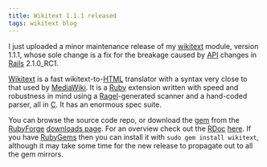 ```yaml
---
title: Wikitext 1.1.1 released
tags: wikitext blog
---
```


I just uploaded a minor maintenance release of my [wikitext](/wiki/wikitext) module, version 1.1.1, whose sole change is a fix for the breakage caused by [API](/wiki/API) changes in [Rails](/wiki/Rails) 2.1.0_RC1.

[Wikitext](/wiki/Wikitext) is a fast wikitext-to-[HTML](/wiki/HTML) translator with a syntax very close to that used by [MediaWiki](/wiki/MediaWiki). It is a [Ruby](/wiki/Ruby) extension written with speed and robustness in mind using a [Ragel](/wiki/Ragel)-generated scanner and a hand-coded parser, all in [C](/wiki/C). It has an enormous spec suite.

You can browse the source code repo, or download the [gem](/wiki/gem) from the [RubyForge](/wiki/RubyForge) [downloads page](http://rubyforge.org/frs/?group_id=5483). For an overview check out the [RDoc](/wiki/RDoc) [here](http://wikitext.rubyforge.org/). If you have [RubyGems](/wiki/RubyGems) then you can install it with `sudo gem install wikitext`, although it may take some time for the new release to propagate out to all the gem mirrors.
